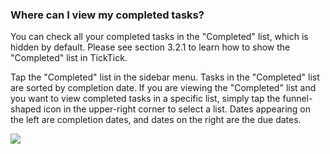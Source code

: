 ### Where can I view my completed tasks?

You can check all your completed tasks in the "Completed" list, which is hidden by default. Please see section 3.2.1 to learn how to show the "Completed" list in TickTick.

Tap the "Completed" list in the sidebar menu. Tasks in the "Completed" list are sorted by completion date. If you are viewing the "Completed" list and you want to view completed tasks in a specific list, simply tap the funnel-shaped icon in the upper-right corner to select a list. Dates appearing on the left are completion dates, and dates on the right are the due dates.

![](../../../images/ticktick-android-app/task/3.3.8.png)

